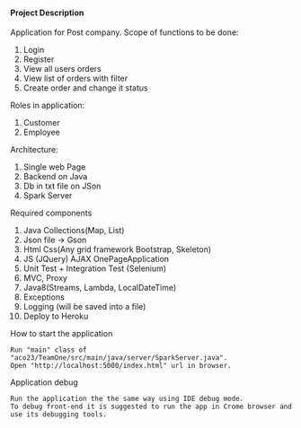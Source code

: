 #### Project Description

Application for Post company. Scope of functions to be done:

1. Login
2. Register
3. View all users orders
4. View list of orders with filter
5. Create order and change it status

Roles in application:
1. Customer
2. Employee

Architecture:
1. Single web Page
2. Backend on Java
3. Db in txt file on JSon
4. Spark Server

Required components

   1. Java Collections(Map, List)
   2. Json file -> Gson
   3. Html Css(Any grid framework Bootstrap, Skeleton)
   4. JS (JQuery) AJAX OnePageApplication
   5. Unit Test + Integration Test (Selenium)
   6. MVC, Proxy
   7. Java8(Streams, Lambda, LocalDateTime)
   8. Exceptions
   9. Logging (will be saved into a file)
   10. Deploy to Heroku
   
How to start the application

    Run "main" class of "aco23/TeamOne/src/main/java/server/SparkServer.java".
    Open "http://localhost:5000/index.html" url in browser.
    
Application debug
    
    Run the application the the same way using IDE debug mode. 
    To debug front-end it is suggested to run the app in Crome browser and use its debugging tools.
    
    
    



